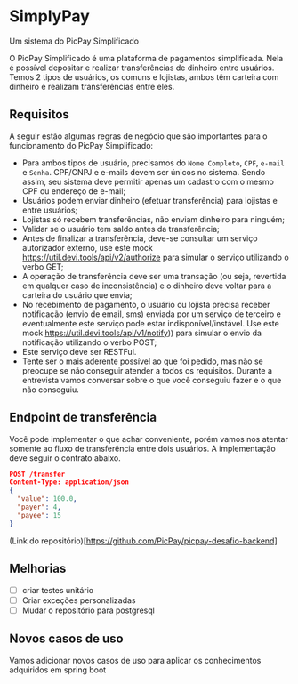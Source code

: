 # SimplyPay 
Um sistema do PicPay Simplificado

O PicPay Simplificado é uma plataforma de pagamentos simplificada. Nela é possível depositar e realizar transferências de dinheiro entre usuários. Temos 2 tipos de usuários, os comuns e lojistas, ambos têm carteira com dinheiro e realizam transferências entre eles.

## Requisitos
A seguir estão algumas regras de negócio que são importantes para o funcionamento do PicPay Simplificado:

- Para ambos tipos de usuário, precisamos do ```Nome Completo```, ```CPF```, ```e-mail``` e ```Senha```. CPF/CNPJ e e-mails devem ser únicos no sistema. Sendo assim, seu sistema deve permitir apenas um cadastro com o mesmo CPF ou endereço de e-mail;
- Usuários podem enviar dinheiro (efetuar transferência) para lojistas e entre usuários;
- Lojistas só recebem transferências, não enviam dinheiro para ninguém;
- Validar se o usuário tem saldo antes da transferência;
- Antes de finalizar a transferência, deve-se consultar um serviço autorizador externo, use este mock https://util.devi.tools/api/v2/authorize para simular o serviço utilizando o verbo GET;
- A operação de transferência deve ser uma transação (ou seja, revertida em qualquer caso de inconsistência) e o dinheiro deve voltar para a carteira do usuário que envia;
- No recebimento de pagamento, o usuário ou lojista precisa receber notificação (envio de email, sms) enviada por um serviço de terceiro e eventualmente este serviço pode estar indisponível/instável. Use este mock https://util.devi.tools/api/v1/notify)) para simular o envio da notificação utilizando o verbo POST;
- Este serviço deve ser RESTFul.
- Tente ser o mais aderente possível ao que foi pedido, mas não se preocupe se não conseguir atender a todos os requisitos. Durante a entrevista vamos conversar sobre o que você conseguiu fazer e o que não conseguiu.

## Endpoint de transferência
Você pode implementar o que achar conveniente, porém vamos nos atentar somente ao fluxo de transferência entre dois usuários. A implementação deve seguir o contrato abaixo.

```json
POST /transfer
Content-Type: application/json
{
  "value": 100.0,
  "payer": 4,
  "payee": 15
}
```

(Link do repositório)[https://github.com/PicPay/picpay-desafio-backend]


## Melhorias
- [ ] criar testes unitário 
- [ ] Criar exceções personalizadas
- [ ] Mudar o repositório para postgresql

## Novos casos de uso
 
Vamos adicionar novos casos de uso para aplicar os conhecimentos adquiridos em spring boot